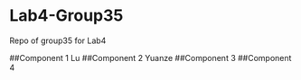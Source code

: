 # Lab4-Group35
Repo of group35 for Lab4

##Component 1 Lu
##Component 2 Yuanze
##Component 3
##Component 4
